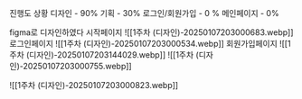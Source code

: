 진행도 상황
디자인 - 90%
기획 - 30%
로그인/회원가입 - 0 %
메인페이지 - 0%


figma로 디자인하였다
시작페이지
![[1주차 (디자인)-20250107203000683.webp]]
로그인페이지
![[1주차 (디자인)-20250107203000534.webp]]
회원가입페이지
![[1주차 (디자인)-20250107203144029.webp]]
![[1주차 (디자인)-20250107203000755.webp]]

![[1주차 (디자인)-20250107203000823.webp]]